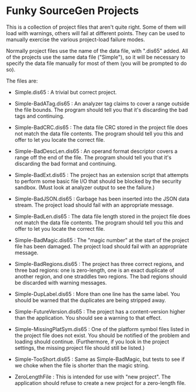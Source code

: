 # Funky SourceGen Projects #

This is a collection of project files that aren't quite right.  Some of
them will load with warnings, others will fail at different points.  They
can be used to manually exercise the various project-load failure modes.

Normally project files use the name of the data file, with ".dis65" added.
All of the projects use the same data file ("Simple"), so it will be
necessary to specify the data file manually for most of them (you will be
prompted to do so).

The files are:

 * Simple.dis65 : A trivial but correct project.
 * Simple-BadATag.dis65 : An analyzer tag claims to cover a range outside
   the file bounds.  The program should tell you that it's discarding the
   bad tags and continuing.
 * Simple-BadCRC.dis65 : The data file CRC stored in the project file does
   not match the data file contents.  The program should tell you this and
   offer to let you locate the correct file.
 * Simple-BadDescLen.dis65 : An operand format descriptor covers a range
   off the end of the file.  The program should tell you that it's discarding
   the bad format and continuing.
 * Simple-BadExt.dis65 : The project has an extension script that attempts
   to perform some basic file I/O that should be blocked by the security
   sandbox.  (Must look at analyzer output to see the failure.)
 * Simple-BadJSON.dis65 : Garbage has been inserted into the JSON data
   stream.  The project load should fail with an appropriate message.
 * Simple-BadLen.dis65 : The data file length stored in the project file
   does not match the data file contents.  The program should tell you this
   and offer to let you locate the correct file.
 * Simple-BadMagic.dis65 : The "magic number" at the start of the project
   file has been damaged.  The project load should fail with an
   appropriate message.
 * Simple-BadRegions.dis65 : The project has three correct regions, and
   three bad regions: one is zero-length, one is an exact duplicate of
   another region, and one straddles two regions.  The bad regions should
   be discarded with warning messages.
 * Simple-DupLabel.dis65 : More than one line has the same label.  You
   should be warned that the duplicates are being stripped away.
 * Simple-FutureVersion.dis65 : The project has a content-version higher
   than the application.  You should see a warning to that effect.
 * Simple-MissingPlatSym.dis65 : One of the platform symbol files listed in
   the project file does not exist.  You should be notified of the problem
   and loading should continue.  (Furthermore, if you look in the project
   settings, the missing project file should still be listed.)
 * Simple-TooShort.dis65 : Same as Simple-BadMagic, but tests to see if we
   choke when the file is shorter than the magic string.

 * ZeroLengthFile : This is intended for use with "new project".  The
   application should refuse to create a new project for a zero-length file.
